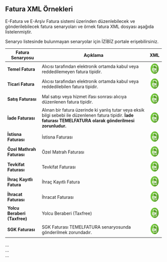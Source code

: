 ## Fatura XML Örnekleri
E-Fatura ve E-Arşiv Fatura sistemi üzerinden düzenlebilecek ve gönderilebilecek fatura senaryoları ve örnek fatura XML dosyası aşağıda listelenmiştir.

<aside class="notice">Senaryo listesinde bulunmayan senaryolar için İZİBİZ portale erişebilirsiniz.</aside>


Fatura Senaryosu | Açıklama         | XML  
--------- | ----------- | -----------
**Temel Fatura** | Alıcısı tarafından elektronik ortamda kabul veya reddedilemeyen fatura tipidir. | <a href="/resource/xml/temel_fatura_ornek.xml" target="_blank"><img src="/images/xml-icon.png" height="40" width="35"/></a>
**Ticari Fatura** | Alıcısı tarafından elektronik ortamda kabul veya reddedilebilen fatura tipidir. | <a href="/resource/xml/ticari_fatura_ornek.xml" target="_blank"> <img src="/images/xml-icon.png" height="40" width="35"/></a>
**Satış Faturası** | Mal satışı veya hizmet ifası sonrası alıcıya düzenlenen fatura tipidir. | <a href="/resource/xml/satis_fatura_ornek.xml" target="_blank"> <img src="/images/xml-icon.png" height="40" width="35"/></a>
**İade Faturası** | Alınan bir fatura üzerinde ki yanlış tutar veya eksik bilgi sebebi ile düzenlenen fatura tipidir. **İade faturası TEMELFATURA olarak gönderilmesi zorunludur.** | <a href="/resource/xml/iade_fatura_ornek.xml" target="_blank"> <img src="/images/xml-icon.png" height="40" width="35"/></a>
**İstisna Faturası** | İstisna Faturası | <a href="/resource/xml/istisna_fatura_ornek.xml" target="_blank"> <img src="/images/xml-icon.png" height="40" width="35"/></a>
**Özel Mathrah Faturası** | Özel Matrah Faturası | <a href="/resource/xml/ozelmatrah_fatura_ornek.xml" target="_blank"> <img src="/images/xml-icon.png" height="40" width="35"/></a>
**Tevkifat Faturası** |Tevkifat Faturası | <a href="/resource/xml/tevkifat_fatura_ornek.xml" target="_blank"> <img src="/images/xml-icon.png" height="40" width="35"/></a>
**İhraç Kayıtlı Fatura** |İhraç Kayıtlı Fatura | <a href="/resource/xml/ihrackayitli_fatura_ornek.xml" target="_blank"> <img src="/images/xml-icon.png" height="40" width="35"/></a>
**İhracat Faturası** |İhracat Faturası | <a href="/resource/xml/ihracat_fatura_ornek.xml" target="_blank"> <img src="/images/xml-icon.png" height="40" width="35"/></a>
**Yolcu Beraberi (Taxfree)** |Yolcu Beraberi (Taxfree) | <a href="/resource/xml/taxfree_fatura_ornek.xml" target="_blank"> <img src="/images/xml-icon.png" height="40" width="35"/></a>
**SGK Faturası** |SGK Faturası TEMELFATURA senaryosunda gönderilmek zorundadır.| <a href="/resource/xml/sgk_fatura_ornek.xml" target="_blank"> <img src="/images/xml-icon.png" height="40" width="35"/></a>

<aside class="notice">...</aside>

<aside class="success">...</aside>

<aside class="warning">...</aside>
